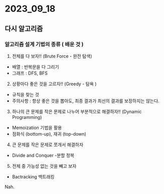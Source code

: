 # 2023_09_18

## 다시 알고리즘

### 알고리즘 설계 기법의 종류 ( 배운 것 )
1. 전체를 다 보자!! (Brute Force - 완전 탐색) 
  - 배열 : 반복문을 다 그리기
  - 그래프 : DFS, BFS
2. 상황마다 좋은 것을 고르자!! (Greedy - 탐욕 )
  - 규칙을 찾는 것
  - 주의사항 : 항상 좋은 것을 뽑아도, 최종 결과가 최선의 결과를 보장하지는 않는다.
3. 하나의 큰 문제를 작은 문제로 나누어 부분적으로 해결하자!! (Dynamic Programming)
  - Memoization 기법을 활용
  - 점화식 (bottom-up), 재귀 (top-down)
4. 큰 문제를 작은 문제로 쪼개서 해결하자
  - Divide and Conquer -분할 정복
5. 전체 중 가능성 없는 것을 빼고 보자   
  - Bactracking 백트래킹


Nah.

